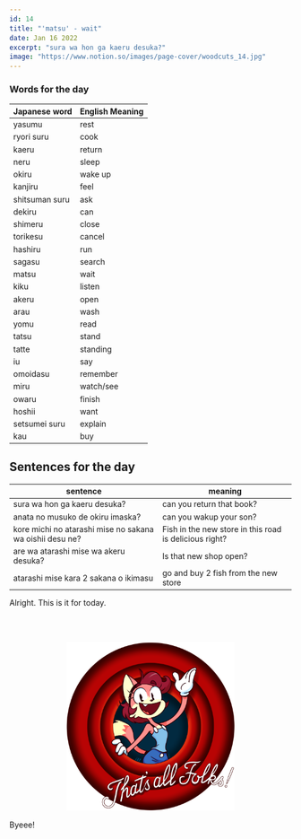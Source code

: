 ```yaml
---
id: 14
title: "'matsu' - wait"
date: Jan 16 2022
excerpt: "sura wa hon ga kaeru desuka?"
image: "https://www.notion.so/images/page-cover/woodcuts_14.jpg"
---
```


### Words for the day

| Japanese word  | English Meaning |
| :------------- | :-------------- |
| yasumu         | rest            |
| ryori suru     | cook            |
| kaeru          | return          |
| neru           | sleep           |
| okiru          | wake up         |
| kanjiru        | feel            |
| shitsuman suru | ask             |
| dekiru         | can             |
| shimeru        | close           |
| torikesu       | cancel          |
| hashiru        | run             |
| sagasu         | search          |
| matsu          | wait            |
| kiku           | listen          |
| akeru          | open            |
| arau           | wash            |
| yomu           | read            |
| tatsu          | stand           |
| tatte          | standing        |
| iu             | say             |
| omoidasu       | remember        |
| miru           | watch/see       |
| owaru          | finish          |
| hoshii         | want            |
| setsumei suru  | explain         |
| kau            | buy             |

## Sentences for the day

| sentence                                                 | meaning                                                |
| -------------------------------------------------------- | ------------------------------------------------------ |
| sura wa hon ga kaeru desuka?                             | can you return that book?                              |
| anata no musuko de okiru imaska?                         | can you wakup your son?                                |
| kore michi no atarashi mise no sakana wa oishii desu ne? | Fish in the new store in this road is delicious right? |
| are wa atarashi mise wa akeru desuka?                    | Is that new shop open?                                 |
| atarashi mise kara 2 sakana o ikimasu                    | go and buy 2 fish from the new store                   |

Alright. This is it for today.

<br>
<br>
<p align="center">
<img src="https://raw.githubusercontent.com/ABSanthosh/Nihongo/main/Assets/thatsallfolks.png" alt="That's all folks!" width="300px"  />
</p>

Byeee!
